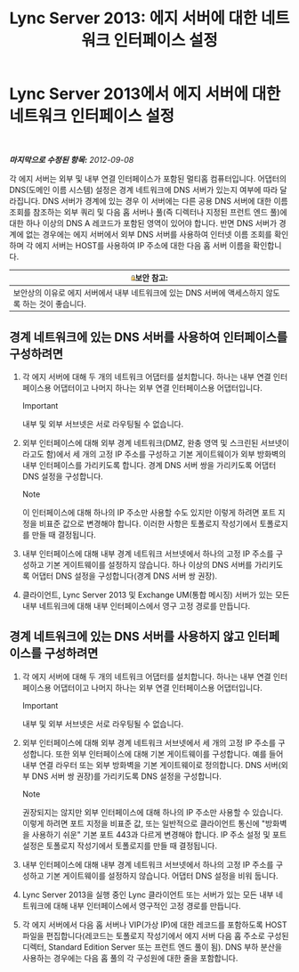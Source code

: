 ﻿---
title: 'Lync Server 2013: 에지 서버에 대한 네트워크 인터페이스 설정'
TOCTitle: 에지 서버에 대한 네트워크 인터페이스 설정
ms:assetid: b0aecdf6-4ae2-46f6-b9b6-948bfc3df11e
ms:mtpsurl: https://technet.microsoft.com/ko-kr/library/Gg412847(v=OCS.15)
ms:contentKeyID: 49304745
ms.date: 08/10/2015
mtps_version: v=OCS.15
ms.translationtype: HT
---

# Lync Server 2013에서 에지 서버에 대한 네트워크 인터페이스 설정

 

_**마지막으로 수정된 항목:** 2012-09-08_

각 에지 서버는 외부 및 내부 연결 인터페이스가 포함된 멀티홈 컴퓨터입니다. 어댑터의 DNS(도메인 이름 시스템) 설정은 경계 네트워크에 DNS 서버가 있는지 여부에 따라 달라집니다. DNS 서버가 경계에 있는 경우 이 서버에는 다른 공용 DNS 서버에 대한 이름 조회를 참조하는 외부 쿼리 및 다음 홉 서버나 풀(즉 디렉터나 지정된 프런트 엔드 풀)에 대한 하나 이상의 DNS A 레코드가 포함된 영역이 있어야 합니다. 반면 DNS 서버가 경계에 없는 경우에는 에지 서버에서 외부 DNS 서버를 사용하여 인터넷 이름 조회를 확인하며 각 에지 서버는 HOST를 사용하여 IP 주소에 대한 다음 홉 서버 이름을 확인합니다.

<table>
<thead>
<tr class="header">
<th><img src="images/Gg398321.security(OCS.15).gif" title="security" alt="security" />보안 참고:</th>
</tr>
</thead>
<tbody>
<tr class="odd">
<td>보안상의 이유로 에지 서버에서 내부 네트워크에 있는 DNS 서버에 액세스하지 않도록 하는 것이 좋습니다.</td>
</tr>
</tbody>
</table>


## 경계 네트워크에 있는 DNS 서버를 사용하여 인터페이스를 구성하려면

1.  각 에지 서버에 대해 두 개의 네트워크 어댑터를 설치합니다. 하나는 내부 연결 인터페이스용 어댑터이고 나머지 하나는 외부 연결 인터페이스용 어댑터입니다.
    

    > [!IMPORTANT]
    > 내부 및 외부 서브넷은 서로 라우팅될 수 없습니다.



2.  외부 인터페이스에 대해 외부 경계 네트워크(DMZ, 완충 영역 및 스크린된 서브넷이라고도 함)에서 세 개의 고정 IP 주소를 구성하고 기본 게이트웨이가 외부 방화벽의 내부 인터페이스를 가리키도록 합니다. 경계 DNS 서버 쌍을 가리키도록 어댑터 DNS 설정을 구성합니다.
    

    > [!NOTE]
    > 이 인터페이스에 대해 하나의 IP 주소만 사용할 수도 있지만 이렇게 하려면 포트 지정을 비표준 값으로 변경해야 합니다. 이러한 사항은 토폴로지 작성기에서 토폴로지를 만들 때 결정됩니다.



3.  내부 인터페이스에 대해 내부 경계 네트워크 서브넷에서 하나의 고정 IP 주소를 구성하고 기본 게이트웨이를 설정하지 않습니다. 하나 이상의 DNS 서버를 가리키도록 어댑터 DNS 설정을 구성합니다(경계 DNS 서버 쌍 권장).

4.  클라이언트, Lync Server 2013 및 Exchange UM(통합 메시징) 서버가 있는 모든 내부 네트워크에 대해 내부 인터페이스에서 영구 고정 경로를 만듭니다.

## 경계 네트워크에 있는 DNS 서버를 사용하지 않고 인터페이스를 구성하려면

1.  각 에지 서버에 대해 두 개의 네트워크 어댑터를 설치합니다. 하나는 내부 연결 인터페이스용 어댑터이고 나머지 하나는 외부 연결 인터페이스용 어댑터입니다.
    

    > [!IMPORTANT]
    > 내부 및 외부 서브넷은 서로 라우팅될 수 없습니다.



2.  외부 인터페이스에 대해 외부 경계 네트워크 서브넷에서 세 개의 고정 IP 주소를 구성합니다. 또한 외부 인터페이스에 대해 기본 게이트웨이를 구성합니다. 예를 들어 내부 연결 라우터 또는 외부 방화벽을 기본 게이트웨이로 정의합니다. DNS 서버(외부 DNS 서버 쌍 권장)를 가리키도록 DNS 설정을 구성합니다.
    

    > [!NOTE]
    > 권장되지는 않지만 외부 인터페이스에 대해 하나의 IP 주소만 사용할 수 있습니다. 이렇게 하려면 포트 지정을 비표준 값, 또는 일반적으로 클라이언트 통신에 "방화벽을 사용하기 쉬운" 기본 포트 443과 다르게 변경해야 합니다. IP 주소 설정 및 포트 설정은 토폴로지 작성기에서 토폴로지를 만들 때 결정됩니다.



3.  내부 인터페이스에 대해 내부 경계 네트워크 서브넷에서 하나의 고정 IP 주소를 구성하고 기본 게이트웨이를 설정하지 않습니다. 어댑터 DNS 설정을 비워 둡니다.

4.  Lync Server 2013을 실행 중인 Lync 클라이언트 또는 서버가 있는 모든 내부 네트워크에 대해 내부 인터페이스에서 영구적인 고정 경로를 만듭니다.

5.  각 에지 서버에서 다음 홉 서버나 VIP(가상 IP)에 대한 레코드를 포함하도록 HOST 파일을 편집합니다(레코드는 토폴로지 작성기에서 에지 서버 다음 홉 주소로 구성된 디렉터, Standard Edition Server 또는 프런트 엔드 풀이 됨). DNS 부하 분산을 사용하는 경우에는 다음 홉 풀의 각 구성원에 대한 줄을 포함합니다.

